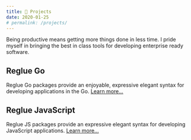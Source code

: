 ```yaml
---
title: 💼 Projects
date: 2020-01-25
# permalink: /projects/
---
```


Being productive means getting more things done in less time. I pride myself in bringing the best in class tools for developing enterprise ready software.

## Reglue Go

Reglue Go packages provide an enjoyable, expressive elegant syntax for developing applications in the Go. [Learn more...](https://reglue4go.github.io)

## Reglue JavaScript

Reglue JS packages provide an expressive elegant syntax for developing JavaScript applications. [Learn more...](https://reglue4js.github.io)
